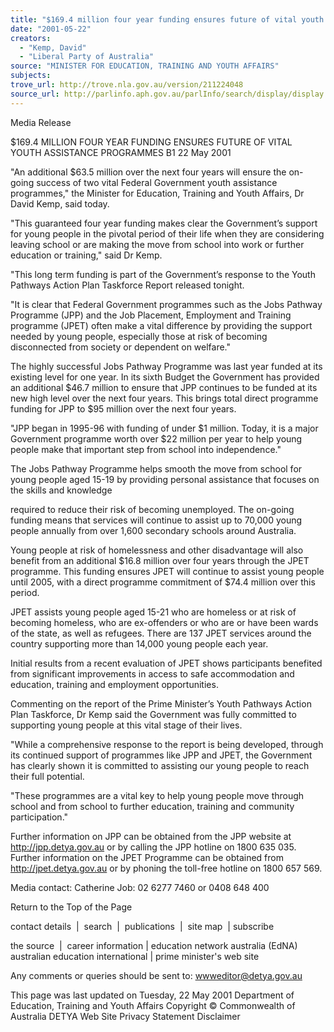 ```yaml
---
title: "$169.4 million four year funding ensures future of vital youth assistance programmes."
date: "2001-05-22"
creators:
  - "Kemp, David"
  - "Liberal Party of Australia"
source: "MINISTER FOR EDUCATION, TRAINING AND YOUTH AFFAIRS"
subjects:
trove_url: http://trove.nla.gov.au/version/211224048
source_url: http://parlinfo.aph.gov.au/parlInfo/search/display/display.w3p;query=Id%3A%22media/pressrel/DT346%22
---
```


 Media Release

 $169.4 MILLION FOUR YEAR FUNDING ENSURES FUTURE OF VITAL YOUTH ASSISTANCE PROGRAMMES B1 22 May 2001

 "An additional $63.5 million over the next four years will ensure the on-going success of two vital Federal Government youth assistance programmes," the Minister for Education, Training and Youth Affairs, Dr David Kemp, said today.

 "This guaranteed four year funding makes clear the Government’s support for young people in the pivotal period of their life when they are considering leaving school or are making the move from school into work or further education or training," said Dr Kemp.

 "This long term funding is part of the Government’s response to the Youth Pathways Action Plan Taskforce Report released tonight.

 "It is clear that Federal Government programmes such as the Jobs Pathway Programme (JPP) and the Job Placement, Employment and Training programme (JPET) often make a vital difference by providing the support needed by young people, especially those at risk of becoming disconnected from society or dependent on welfare."

 The highly successful Jobs Pathway Programme was last year funded at its existing level for one year. In its sixth Budget the Government has provided an additional $46.7 million to ensure that JPP continues to be funded at its new high level over the next four years. This brings total direct programme funding for JPP to $95 million over the next four years.

 "JPP began in 1995-96 with funding of under $1 million. Today, it is a major Government programme worth over $22 million per year to help young people make that important step from school into independence."

 The Jobs Pathway Programme helps smooth the move from school for young people aged 15-19 by providing personal assistance that focuses on the skills and knowledge

 required to reduce their risk of becoming unemployed. The on-going funding means that services will continue to assist up to 70,000 young people annually from over 1,600 secondary schools around Australia.

 Young people at risk of homelessness and other disadvantage will also benefit from an additional $16.8 million over four years through the JPET programme. This funding ensures JPET will continue to assist young people until 2005, with a direct programme commitment of $74.4 million over this period.

 JPET assists young people aged 15-21 who are homeless or at risk of becoming homeless, who are ex-offenders or who are or have been wards of the state, as well as refugees. There are 137 JPET services around the country supporting more than 14,000 young people each year.

 Initial results from a recent evaluation of JPET shows participants benefited from significant improvements in access to safe accommodation and education, training and employment opportunities.

 Commenting on the report of the Prime Minister’s Youth Pathways Action Plan Taskforce, Dr Kemp said the Government was fully committed to supporting young people at this vital stage of their lives.

 "While a comprehensive response to the report is being developed, through its continued support of programmes like JPP and JPET, the Government has clearly shown it is committed to assisting our young people to reach their full potential.

 "These programmes are a vital key to help young people move through school and from school to further education, training and community participation."

 Further information on JPP can be obtained from the JPP website at http://jpp.detya.gov.au or by calling the JPP hotline on 1800 635 035. Further information on the JPET Programme can be obtained from http://jpet.detya.gov.au  or by phoning the toll-free hotline on 1800 657 569.

 Media contact: Catherine Job: 02 6277 7460 or 0408 648 400

 Return to the Top of the Page

 contact details  |  search  |  publications  |  site map  | subscribe

 the source  |  career information | education network australia (EdNA)   australian education international | prime minister's web site 

 Any comments or queries should be sent to: wwweditor@detya.gov.au

 This page was last updated on Tuesday, 22 May 2001 Department of Education, Training and Youth Affairs Copyright © Commonwealth of Australia DETYA Web Site Privacy Statement Disclaimer

  

